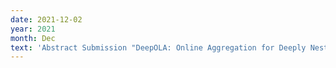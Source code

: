 ```yaml
---
date: 2021-12-02
year: 2021
month: Dec
text: 'Abstract Submission "DeepOLA: Online Aggregation for Deeply Nested Queries" accepted at SIGMOD Student Research Competition 2022.'
---
```

